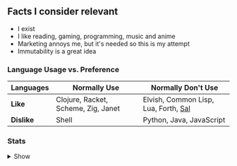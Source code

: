 ## Facts I consider relevant
- I exist
- I like reading, gaming, programming, music and anime
- Marketing annoys me, but it's needed so this is my attempt
- Immutability is a great idea

### Language Usage vs. Preference

|**Languages**|**Normally Use**                     |**Normally Don't Use**|
|-------------|-------------------------------------|----------------------|
|**Like**     | Clojure, Racket, Scheme, Zig, Janet | Elvish, Common Lisp, Lua, Forth, [Sal](https://github.com/Dr-Nekoma/salem) |
|**Dislike**  | Shell                               | Python, Java, JavaScript |



### Stats

<details>
  <summary>Show</summary>

  ![z-silver's Top Languages](https://github-readme-stats.vercel.app/api/top-langs/?username=z-silver&theme=merko&show_icons=true&hide_border=true&layout=compact&langs_count=8&include_all_commits=true&count_private=true)
  ![z-silver's Stats](https://github-readme-stats.vercel.app/api?username=z-silver&theme=merko&show_icons=true&hide_border=true&include_all_commits=true&count_private=true)
  ![z-silver's Streak](https://github-readme-streak-stats.herokuapp.com/?user=z-silver&theme=merko&hide_border=true&include_all_commits=true&count_private=true)

</details>

